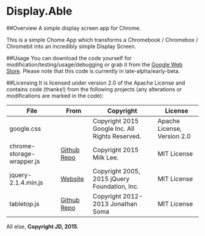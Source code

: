 # Display.Able

##Overview
A simple display screen app for Chrome.

This is a simple Chome App which transforms a Chromebook / Chromebox / Chromebit into an incredibly simple Display Screen.

##Usage
You can download the code yourself for modification/testing/usage/debugging or grab it from the [Google Web Store](https://chrome.google.com/webstore/). Please note that this code is currently in late-alpha/early-beta.

##Licensing
It is licensed under version 2.0 of the Apache License and contains code (thanks!) from the following projects (any alterations or modifications are marked in the code):

|File|From|Copyright|License|
|---|---|---|---|
|google.css||Copyright 2015 Google Inc. All Rights Reserved.|Apache License, Version 2.0|
|chrome-storage-wrapper.js|[Github Repo](https://github.com/lmk123/chrome-storage-wrapper)|Copyright 2015 Milk Lee.|MIT License|
|jquery-2.1.4.min.js|[Website](http://jquery.org)|Copyright 2005, 2015 jQuery Foundation, Inc.|MIT License|
|tabletop.js|[Github Repo](https://github.com/jsoma/tabletop)|Copyright 2012-2013 Jonathan Soma|MIT License|

All else, __Copyright JD, 2015__.